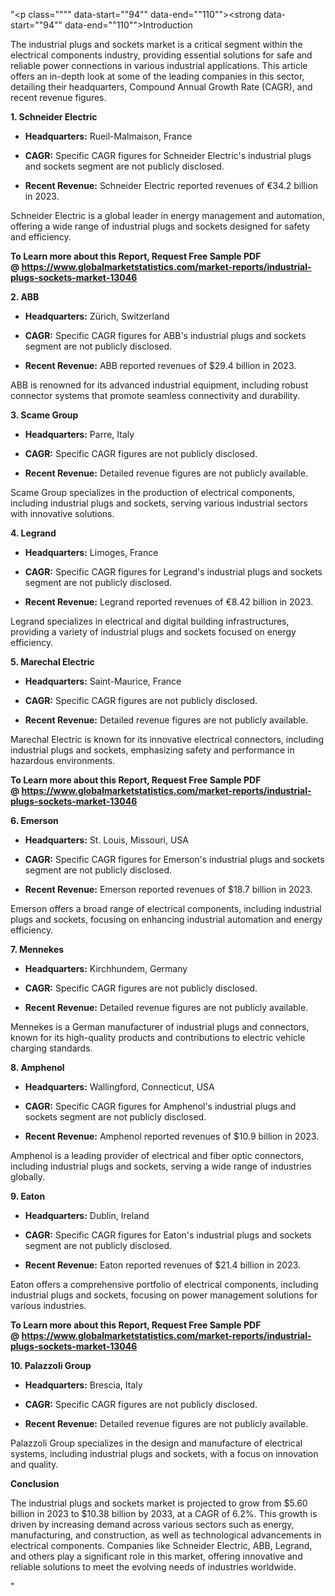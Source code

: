 "<p class="""" data-start=""94"" data-end=""110""><strong data-start=""94"" data-end=""110"">Introduction</strong></p>
<p class="""" data-start=""112"" data-end=""231""><span class=""relative -mx-px my-[-0.2rem] rounded-sm px-px py-[0.2rem]"">The industrial plugs and sockets market is a critical segment within the electrical components industry, providing essential solutions for safe and reliable power connections in various industrial applications.</span> <span class=""relative -mx-px my-[-0.2rem] rounded-sm px-px py-[0.2rem]"">This article offers an in-depth look at some of the leading companies in this sector, detailing their headquarters, Compound Annual Growth Rate (CAGR), and recent revenue figures.</span></p>
<p class="""" data-start=""233"" data-end=""258""><strong data-start=""233"" data-end=""258"">1. Schneider Electric</strong></p>
<ul data-start=""260"" data-end=""559"">
<li class="""" data-start=""260"" data-end=""361"">
<p class="""" data-start=""262"" data-end=""361""><strong data-start=""262"" data-end=""279"">Headquarters:</strong> <span class=""relative -mx-px my-[-0.2rem] rounded-sm px-px py-[0.2rem]"">Rueil-Malmaison, France</span></p>
</li>
<li class="""" data-start=""362"" data-end=""455"">
<p class="""" data-start=""364"" data-end=""455""><strong data-start=""364"" data-end=""373"">CAGR:</strong> <span class=""relative -mx-px my-[-0.2rem] rounded-sm px-px py-[0.2rem]"">Specific CAGR figures for Schneider Electric's industrial plugs and sockets segment are not publicly disclosed.</span></p>
</li>
<li class="""" data-start=""456"" data-end=""559"">
<p class="""" data-start=""458"" data-end=""559""><strong data-start=""458"" data-end=""477"">Recent Revenue:</strong> <span class=""relative -mx-px my-[-0.2rem] rounded-sm px-px py-[0.2rem]"">Schneider Electric reported revenues of &euro;34.2 billion in 2023.</span></p>
</li>
</ul>
<p class="""" data-start=""561"" data-end=""644""><span class=""relative -mx-px my-[-0.2rem] rounded-sm px-px py-[0.2rem]"">Schneider Electric is a global leader in energy management and automation, offering a wide range of industrial plugs and sockets designed for safety and efficiency.</span></p>
<p class="""" data-start=""561"" data-end=""644""><span class=""relative -mx-px my-[-0.2rem] rounded-sm px-px py-[0.2rem]""><strong>To Learn more about this Report, Request Free Sample PDF @&nbsp;<a href=""https://www.globalmarketstatistics.com/market-reports/industrial-plugs-sockets-market-13046"">https://www.globalmarketstatistics.com/market-reports/industrial-plugs-sockets-market-13046</a></strong></span></p>
<p class="""" data-start=""646"" data-end=""656""><strong data-start=""646"" data-end=""656"">2. ABB</strong></p>
<ul data-start=""658"" data-end=""969"">
<li class="""" data-start=""658"" data-end=""763"">
<p class="""" data-start=""660"" data-end=""763""><strong data-start=""660"" data-end=""677"">Headquarters:</strong> <span class=""relative -mx-px my-[-0.2rem] rounded-sm px-px py-[0.2rem]"">Z&uuml;rich, Switzerland</span></p>
</li>
<li class="""" data-start=""764"" data-end=""861"">
<p class="""" data-start=""766"" data-end=""861""><strong data-start=""766"" data-end=""775"">CAGR:</strong> <span class=""relative -mx-px my-[-0.2rem] rounded-sm px-px py-[0.2rem]"">Specific CAGR figures for ABB's industrial plugs and sockets segment are not publicly disclosed.</span></p>
</li>
<li class="""" data-start=""862"" data-end=""969"">
<p class="""" data-start=""864"" data-end=""969""><strong data-start=""864"" data-end=""883"">Recent Revenue:</strong> <span class=""relative -mx-px my-[-0.2rem] rounded-sm px-px py-[0.2rem]"">ABB reported revenues of $29.4 billion in 2023.</span></p>
</li>
</ul>
<p class="""" data-start=""971"" data-end=""1056""><span class=""relative -mx-px my-[-0.2rem] rounded-sm px-px py-[0.2rem]"">ABB is renowned for its advanced industrial equipment, including robust connector systems that promote seamless connectivity and durability.</span></p>
<p class="""" data-start=""1058"" data-end=""1076""><strong data-start=""1058"" data-end=""1076"">3. Scame Group</strong></p>
<ul data-start=""1078"" data-end=""1389"">
<li class="""" data-start=""1078"" data-end=""1183"">
<p class="""" data-start=""1080"" data-end=""1183""><strong data-start=""1080"" data-end=""1097"">Headquarters:</strong> <span class=""relative -mx-px my-[-0.2rem] rounded-sm px-px py-[0.2rem]"">Parre, Italy</span></p>
</li>
<li class="""" data-start=""1184"" data-end=""1281"">
<p class="""" data-start=""1186"" data-end=""1281""><strong data-start=""1186"" data-end=""1195"">CAGR:</strong> <span class=""relative -mx-px my-[-0.2rem] rounded-sm px-px py-[0.2rem]"">Specific CAGR figures are not publicly disclosed.</span></p>
</li>
<li class="""" data-start=""1282"" data-end=""1389"">
<p class="""" data-start=""1284"" data-end=""1389""><strong data-start=""1284"" data-end=""1303"">Recent Revenue:</strong> <span class=""relative -mx-px my-[-0.2rem] rounded-sm px-px py-[0.2rem]"">Detailed revenue figures are not publicly available.</span></p>
</li>
</ul>
<p class="""" data-start=""1391"" data-end=""1476""><span class=""relative -mx-px my-[-0.2rem] rounded-sm px-px py-[0.2rem]"">Scame Group specializes in the production of electrical components, including industrial plugs and sockets, serving various industrial sectors with innovative solutions.</span></p>
<p class="""" data-start=""1478"" data-end=""1492""><strong data-start=""1478"" data-end=""1492"">4. Legrand</strong></p>
<ul data-start=""1494"" data-end=""1805"">
<li class="""" data-start=""1494"" data-end=""1599"">
<p class="""" data-start=""1496"" data-end=""1599""><strong data-start=""1496"" data-end=""1513"">Headquarters:</strong> <span class=""relative -mx-px my-[-0.2rem] rounded-sm px-px py-[0.2rem]"">Limoges, France</span></p>
</li>
<li class="""" data-start=""1600"" data-end=""1697"">
<p class="""" data-start=""1602"" data-end=""1697""><strong data-start=""1602"" data-end=""1611"">CAGR:</strong> <span class=""relative -mx-px my-[-0.2rem] rounded-sm px-px py-[0.2rem]"">Specific CAGR figures for Legrand's industrial plugs and sockets segment are not publicly disclosed.</span></p>
</li>
<li class="""" data-start=""1698"" data-end=""1805"">
<p class="""" data-start=""1700"" data-end=""1805""><strong data-start=""1700"" data-end=""1719"">Recent Revenue:</strong> <span class=""relative -mx-px my-[-0.2rem] rounded-sm px-px py-[0.2rem]"">Legrand reported revenues of &euro;8.42 billion in 2023.</span></p>
</li>
</ul>
<p class="""" data-start=""1807"" data-end=""1892""><span class=""relative -mx-px my-[-0.2rem] rounded-sm px-px py-[0.2rem]"">Legrand specializes in electrical and digital building infrastructures, providing a variety of industrial plugs and sockets focused on energy efficiency.</span></p>
<p class="""" data-start=""1894"" data-end=""1918""><strong data-start=""1894"" data-end=""1918"">5. Marechal Electric</strong></p>
<ul data-start=""1920"" data-end=""2231"">
<li class="""" data-start=""1920"" data-end=""2025"">
<p class="""" data-start=""1922"" data-end=""2025""><strong data-start=""1922"" data-end=""1939"">Headquarters:</strong> <span class=""relative -mx-px my-[-0.2rem] rounded-sm px-px py-[0.2rem]"">Saint-Maurice, France</span></p>
</li>
<li class="""" data-start=""2026"" data-end=""2123"">
<p class="""" data-start=""2028"" data-end=""2123""><strong data-start=""2028"" data-end=""2037"">CAGR:</strong> <span class=""relative -mx-px my-[-0.2rem] rounded-sm px-px py-[0.2rem]"">Specific CAGR figures are not publicly disclosed.</span></p>
</li>
<li class="""" data-start=""2124"" data-end=""2231"">
<p class="""" data-start=""2126"" data-end=""2231""><strong data-start=""2126"" data-end=""2145"">Recent Revenue:</strong> <span class=""relative -mx-px my-[-0.2rem] rounded-sm px-px py-[0.2rem]"">Detailed revenue figures are not publicly available.</span></p>
</li>
</ul>
<p class="""" data-start=""2233"" data-end=""2318""><span class=""relative -mx-px my-[-0.2rem] rounded-sm px-px py-[0.2rem]"">Marechal Electric is known for its innovative electrical connectors, including industrial plugs and sockets, emphasizing safety and performance in hazardous environments.</span></p>
<p class="""" data-start=""2233"" data-end=""2318""><span class=""relative -mx-px my-[-0.2rem] rounded-sm px-px py-[0.2rem]""><strong>To Learn more about this Report, Request Free Sample PDF @&nbsp;<a href=""https://www.globalmarketstatistics.com/market-reports/industrial-plugs-sockets-market-13046"">https://www.globalmarketstatistics.com/market-reports/industrial-plugs-sockets-market-13046</a></strong></span></p>
<p class="""" data-start=""2320"" data-end=""2334""><strong data-start=""2320"" data-end=""2334"">6. Emerson</strong></p>
<ul data-start=""2336"" data-end=""2647"">
<li class="""" data-start=""2336"" data-end=""2441"">
<p class="""" data-start=""2338"" data-end=""2441""><strong data-start=""2338"" data-end=""2355"">Headquarters:</strong> <span class=""relative -mx-px my-[-0.2rem] rounded-sm px-px py-[0.2rem]"">St. Louis, Missouri, USA</span></p>
</li>
<li class="""" data-start=""2442"" data-end=""2539"">
<p class="""" data-start=""2444"" data-end=""2539""><strong data-start=""2444"" data-end=""2453"">CAGR:</strong> <span class=""relative -mx-px my-[-0.2rem] rounded-sm px-px py-[0.2rem]"">Specific CAGR figures for Emerson's industrial plugs and sockets segment are not publicly disclosed.</span></p>
</li>
<li class="""" data-start=""2540"" data-end=""2647"">
<p class="""" data-start=""2542"" data-end=""2647""><strong data-start=""2542"" data-end=""2561"">Recent Revenue:</strong> <span class=""relative -mx-px my-[-0.2rem] rounded-sm px-px py-[0.2rem]"">Emerson reported revenues of $18.7 billion in 2023.</span></p>
</li>
</ul>
<p class="""" data-start=""2649"" data-end=""2734""><span class=""relative -mx-px my-[-0.2rem] rounded-sm px-px py-[0.2rem]"">Emerson offers a broad range of electrical components, including industrial plugs and sockets, focusing on enhancing industrial automation and energy efficiency.</span></p>
<p class="""" data-start=""2736"" data-end=""2751""><strong data-start=""2736"" data-end=""2751"">7. Mennekes</strong></p>
<ul data-start=""2753"" data-end=""3064"">
<li class="""" data-start=""2753"" data-end=""2858"">
<p class="""" data-start=""2755"" data-end=""2858""><strong data-start=""2755"" data-end=""2772"">Headquarters:</strong> <span class=""relative -mx-px my-[-0.2rem] rounded-sm px-px py-[0.2rem]"">Kirchhundem, Germany</span></p>
</li>
<li class="""" data-start=""2859"" data-end=""2956"">
<p class="""" data-start=""2861"" data-end=""2956""><strong data-start=""2861"" data-end=""2870"">CAGR:</strong> <span class=""relative -mx-px my-[-0.2rem] rounded-sm px-px py-[0.2rem]"">Specific CAGR figures are not publicly disclosed.</span></p>
</li>
<li class="""" data-start=""2957"" data-end=""3064"">
<p class="""" data-start=""2959"" data-end=""3064""><strong data-start=""2959"" data-end=""2978"">Recent Revenue:</strong> <span class=""relative -mx-px my-[-0.2rem] rounded-sm px-px py-[0.2rem]"">Detailed revenue figures are not publicly available.</span></p>
</li>
</ul>
<p class="""" data-start=""3066"" data-end=""3151""><span class=""relative -mx-px my-[-0.2rem] rounded-sm px-px py-[0.2rem]"">Mennekes is a German manufacturer of industrial plugs and connectors, known for its high-quality products and contributions to electric vehicle charging standards.</span></p>
<p class="""" data-start=""3153"" data-end=""3168""><strong data-start=""3153"" data-end=""3168"">8. Amphenol</strong></p>
<ul data-start=""3170"" data-end=""3481"">
<li class="""" data-start=""3170"" data-end=""3275"">
<p class="""" data-start=""3172"" data-end=""3275""><strong data-start=""3172"" data-end=""3189"">Headquarters:</strong> <span class=""relative -mx-px my-[-0.2rem] rounded-sm px-px py-[0.2rem]"">Wallingford, Connecticut, USA</span></p>
</li>
<li class="""" data-start=""3276"" data-end=""3373"">
<p class="""" data-start=""3278"" data-end=""3373""><strong data-start=""3278"" data-end=""3287"">CAGR:</strong> <span class=""relative -mx-px my-[-0.2rem] rounded-sm px-px py-[0.2rem]"">Specific CAGR figures for Amphenol's industrial plugs and sockets segment are not publicly disclosed.</span></p>
</li>
<li class="""" data-start=""3374"" data-end=""3481"">
<p class="""" data-start=""3376"" data-end=""3481""><strong data-start=""3376"" data-end=""3395"">Recent Revenue:</strong> <span class=""relative -mx-px my-[-0.2rem] rounded-sm px-px py-[0.2rem]"">Amphenol reported revenues of $10.9 billion in 2023.</span></p>
</li>
</ul>
<p class="""" data-start=""3483"" data-end=""3568""><span class=""relative -mx-px my-[-0.2rem] rounded-sm px-px py-[0.2rem]"">Amphenol is a leading provider of electrical and fiber optic connectors, including industrial plugs and sockets, serving a wide range of industries globally.</span></p>
<p class="""" data-start=""3570"" data-end=""3582""><strong data-start=""3570"" data-end=""3582"">9. Eaton</strong></p>
<ul data-start=""3584"" data-end=""3895"">
<li class="""" data-start=""3584"" data-end=""3689"">
<p class="""" data-start=""3586"" data-end=""3689""><strong data-start=""3586"" data-end=""3603"">Headquarters:</strong> <span class=""relative -mx-px my-[-0.2rem] rounded-sm px-px py-[0.2rem]"">Dublin, Ireland</span></p>
</li>
<li class="""" data-start=""3690"" data-end=""3787"">
<p class="""" data-start=""3692"" data-end=""3787""><strong data-start=""3692"" data-end=""3701"">CAGR:</strong> <span class=""relative -mx-px my-[-0.2rem] rounded-sm px-px py-[0.2rem]"">Specific CAGR figures for Eaton's industrial plugs and sockets segment are not publicly disclosed.</span></p>
</li>
<li class="""" data-start=""3788"" data-end=""3895"">
<p class="""" data-start=""3790"" data-end=""3895""><strong data-start=""3790"" data-end=""3809"">Recent Revenue:</strong> <span class=""relative -mx-px my-[-0.2rem] rounded-sm px-px py-[0.2rem]"">Eaton reported revenues of $21.4 billion in 2023.</span></p>
</li>
</ul>
<p class="""" data-start=""3897"" data-end=""3982""><span class=""relative -mx-px my-[-0.2rem] rounded-sm px-px py-[0.2rem]"">Eaton offers a comprehensive portfolio of electrical components, including industrial plugs and sockets, focusing on power management solutions for various industries.</span></p>
<p class="""" data-start=""3897"" data-end=""3982""><span class=""relative -mx-px my-[-0.2rem] rounded-sm px-px py-[0.2rem]""><strong>To Learn more about this Report, Request Free Sample PDF @&nbsp;<a href=""https://www.globalmarketstatistics.com/market-reports/industrial-plugs-sockets-market-13046"">https://www.globalmarketstatistics.com/market-reports/industrial-plugs-sockets-market-13046</a></strong></span></p>
<p class="""" data-start=""3984"" data-end=""4007""><strong data-start=""3984"" data-end=""4007"">10. Palazzoli Group</strong></p>
<ul data-start=""4009"" data-end=""4320"">
<li class="""" data-start=""4009"" data-end=""4114"">
<p class="""" data-start=""4011"" data-end=""4114""><strong data-start=""4011"" data-end=""4028"">Headquarters:</strong> <span class=""relative -mx-px my-[-0.2rem] rounded-sm px-px py-[0.2rem]"">Brescia, Italy</span></p>
</li>
<li class="""" data-start=""4115"" data-end=""4212"">
<p class="""" data-start=""4117"" data-end=""4212""><strong data-start=""4117"" data-end=""4126"">CAGR:</strong> <span class=""relative -mx-px my-[-0.2rem] rounded-sm px-px py-[0.2rem]"">Specific CAGR figures are not publicly disclosed.</span></p>
</li>
<li class="""" data-start=""4213"" data-end=""4320"">
<p class="""" data-start=""4215"" data-end=""4320""><strong data-start=""4215"" data-end=""4234"">Recent Revenue:</strong> <span class=""relative -mx-px my-[-0.2rem] rounded-sm px-px py-[0.2rem]"">Detailed revenue figures are not publicly available.</span></p>
</li>
</ul>
<p class="""" data-start=""4322"" data-end=""4407""><span class=""relative -mx-px my-[-0.2rem] rounded-sm px-px py-[0.2rem]"">Palazzoli Group specializes in the design and manufacture of electrical systems, including industrial plugs and sockets, with a focus on innovation and quality.</span></p>
<p class="""" data-start=""4409"" data-end=""4423""><strong data-start=""4409"" data-end=""4423"">Conclusion</strong></p>
<p class="""" data-start=""4425"" data-end=""4590""><span class=""relative -mx-px my-[-0.2rem] rounded-sm px-px py-[0.2rem]"">The industrial plugs and sockets market is projected to grow from $5.60 billion in 2023 to $10.38 billion by 2033, at a CAGR of 6.2%.</span> <span class=""relative -mx-px my-[-0.2rem] rounded-sm px-px py-[0.2rem]"">This growth is driven by increasing demand across various sectors such as energy, manufacturing, and construction, as well as technological advancements in electrical components.</span> <span class=""relative -mx-px my-[-0.2rem] rounded-sm px-px py-[0.2rem]"">Companies like Schneider Electric, ABB, Legrand, and others play a significant role in this market, offering innovative and reliable solutions to meet the evolving needs of industries worldwide.</span></p>"
